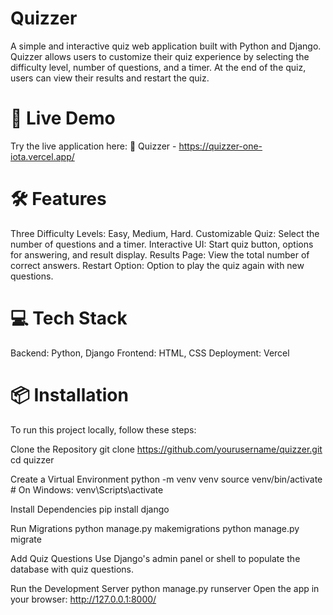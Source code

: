 # Quizzer
A simple and interactive quiz web application built with Python and Django. Quizzer allows users to customize their quiz experience by selecting the difficulty level, number of questions, and a timer. At the end of the quiz, users can view their results and restart the quiz.

# 🚀 Live Demo
Try the live application here:
🔗 Quizzer - https://quizzer-one-iota.vercel.app/

# 🛠 Features
Three Difficulty Levels: Easy, Medium, Hard.
Customizable Quiz: Select the number of questions and a timer.
Interactive UI: Start quiz button, options for answering, and result display.
Results Page: View the total number of correct answers.
Restart Option: Option to play the quiz again with new questions.


# 💻 Tech Stack
Backend: Python, Django
Frontend: HTML, CSS
Deployment: Vercel

# 📦 Installation
To run this project locally, follow these steps:

Clone the Repository
git clone https://github.com/yourusername/quizzer.git
cd quizzer

Create a Virtual Environment
python -m venv venv
source venv/bin/activate    # On Windows: venv\Scripts\activate

Install Dependencies
pip install django

Run Migrations
python manage.py makemigrations
python manage.py migrate

Add Quiz Questions
Use Django's admin panel or shell to populate the database with quiz questions.

Run the Development Server
python manage.py runserver
Open the app in your browser: http://127.0.0.1:8000/

